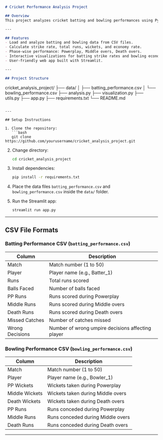 ```markdown
# Cricket Performance Analysis Project

## Overview
This project analyzes cricket batting and bowling performances using Python and Streamlit. It processes player performance data across 50 matches to generate key statistics and interactive visualizations.

---

## Features
- Load and analyze batting and bowling data from CSV files.
- Calculate strike rate, total runs, wickets, and economy rate.
- Phase-wise performance: Powerplay, Middle overs, Death overs.
- Interactive visualizations for batting strike rates and bowling economy rates.
- User-friendly web app built with Streamlit.

---

## Project Structure
```

cricket\_analysis\_project/
├── data/
│   ├── batting\_performance.csv
│   └── bowling\_performance.csv
├── analysis.py
├── visualization.py
├── utils.py
├── app.py
├── requirements.txt
└── README.md

````

---

## Setup Instructions

1. Clone the repository:
   ```bash
   git clone https://github.com/yourusername/cricket_analysis_project.git
````

2. Change directory:

   ```bash
   cd cricket_analysis_project
   ```

3. Install dependencies:

   ```bash
   pip install -r requirements.txt
   ```

4. Place the data files `batting_performance.csv` and `bowling_performance.csv` inside the `data/` folder.

5. Run the Streamlit app:

   ```bash
   streamlit run app.py
   ```

---

## CSV File Formats

### Batting Performance CSV (`batting_performance.csv`)

| Column          | Description                                       |
| --------------- | ------------------------------------------------- |
| Match           | Match number (1 to 50)                            |
| Player          | Player name (e.g., Batter\_1)                     |
| Runs            | Total runs scored                                 |
| Balls Faced     | Number of balls faced                             |
| PP Runs         | Runs scored during Powerplay                      |
| Middle Runs     | Runs scored during Middle overs                   |
| Death Runs      | Runs scored during Death overs                    |
| Missed Catches  | Number of catches missed                          |
| Wrong Decisions | Number of wrong umpire decisions affecting player |

### Bowling Performance CSV (`bowling_performance.csv`)

| Column         | Description                       |
| -------------- | --------------------------------- |
| Match          | Match number (1 to 50)            |
| Player         | Player name (e.g., Bowler\_1)     |
| PP Wickets     | Wickets taken during Powerplay    |
| Middle Wickets | Wickets taken during Middle overs |
| Death Wickets  | Wickets taken during Death overs  |
| PP Runs        | Runs conceded during Powerplay    |
| Middle Runs    | Runs conceded during Middle overs |
| Death Runs     | Runs conceded during Death overs  |

---

